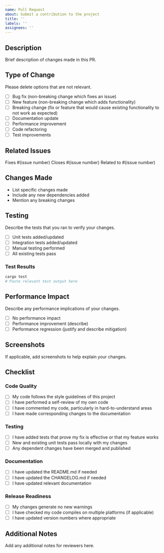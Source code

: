 ```yaml
---
name: Pull Request
about: Submit a contribution to the project
title: ''
labels: ''
assignees: ''
---
```


## Description

Brief description of changes made in this PR.

## Type of Change

Please delete options that are not relevant.

- [ ] Bug fix (non-breaking change which fixes an issue)
- [ ] New feature (non-breaking change which adds functionality)
- [ ] Breaking change (fix or feature that would cause existing functionality to not work as expected)
- [ ] Documentation update
- [ ] Performance improvement
- [ ] Code refactoring
- [ ] Test improvements

## Related Issues

Fixes #(issue number)
Closes #(issue number)
Related to #(issue number)

## Changes Made

- List specific changes made
- Include any new dependencies added
- Mention any breaking changes

## Testing

Describe the tests that you ran to verify your changes.

- [ ] Unit tests added/updated
- [ ] Integration tests added/updated
- [ ] Manual testing performed
- [ ] All existing tests pass

### Test Results

```bash
cargo test
# Paste relevant test output here
```

## Performance Impact

Describe any performance implications of your changes.

- [ ] No performance impact
- [ ] Performance improvement (describe)
- [ ] Performance regression (justify and describe mitigation)

## Screenshots

If applicable, add screenshots to help explain your changes.

## Checklist

### Code Quality
- [ ] My code follows the style guidelines of this project
- [ ] I have performed a self-review of my own code
- [ ] I have commented my code, particularly in hard-to-understand areas
- [ ] I have made corresponding changes to the documentation

### Testing
- [ ] I have added tests that prove my fix is effective or that my feature works
- [ ] New and existing unit tests pass locally with my changes
- [ ] Any dependent changes have been merged and published

### Documentation
- [ ] I have updated the README.md if needed
- [ ] I have updated the CHANGELOG.md if needed
- [ ] I have updated relevant documentation

### Release Readiness
- [ ] My changes generate no new warnings
- [ ] I have checked my code compiles on multiple platforms (if applicable)
- [ ] I have updated version numbers where appropriate

## Additional Notes

Add any additional notes for reviewers here.
